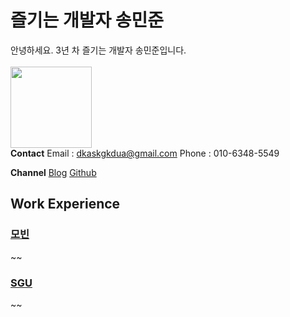 # 즐기는 개발자 송민준
안녕하세요. 3년 차 즐기는 개발자 송민준입니다.<br><br>
<image src="https://user-images.githubusercontent.com/56568571/164507647-f2b57268-aa87-4128-8d80-3c190e0c5ed8.jpg" height="130" width="130">
 <br>
  **Contact**
  Email : dkaskgkdua@gmail.com
  Phone : 010-6348-5549
 
  **Channel**
  [Blog](https://song8420.tistory.com/) 
  [Github](https://github.com/dkaskgkdua)


## Work Experience

### [모빈](https://www.mobin-inc.com/)
~~

### [SGU](http://www.sgu.co.kr/summary/summary)
~~
